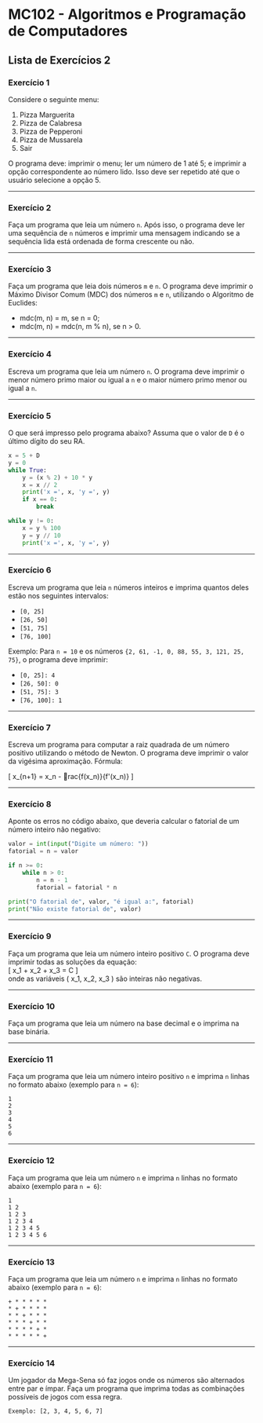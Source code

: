 
# MC102 - Algoritmos e Programação de Computadores

## Lista de Exercícios 2

### Exercício 1
Considere o seguinte menu:

1. Pizza Marguerita  
2. Pizza de Calabresa  
3. Pizza de Pepperoni  
4. Pizza de Mussarela  
5. Sair  

O programa deve: imprimir o menu; ler um número de 1 até 5; e imprimir a opção correspondente ao número lido. Isso deve ser repetido até que o usuário selecione a opção 5.

---

### Exercício 2
Faça um programa que leia um número `n`. Após isso, o programa deve ler uma sequência de `n` números e imprimir uma mensagem indicando se a sequência lida está ordenada de forma crescente ou não.

---

### Exercício 3
Faça um programa que leia dois números `m` e `n`. O programa deve imprimir o Máximo Divisor Comum (MDC) dos números `m` e `n`, utilizando o Algoritmo de Euclides:

- mdc(m, n) = m, se n = 0;  
- mdc(m, n) = mdc(n, m % n), se n > 0.

---

### Exercício 4
Escreva um programa que leia um número `n`. O programa deve imprimir o menor número primo maior ou igual a `n` e o maior número primo menor ou igual a `n`.

---

### Exercício 5
O que será impresso pelo programa abaixo? Assuma que o valor de `D` é o último dígito do seu RA.

```python
x = 5 + D
y = 0
while True:
    y = (x % 2) + 10 * y
    x = x // 2
    print('x =', x, 'y =', y)
    if x == 0:
        break

while y != 0:
    x = y % 100
    y = y // 10
    print('x =', x, 'y =', y)
```

---

### Exercício 6
Escreva um programa que leia `n` números inteiros e imprima quantos deles estão nos seguintes intervalos:  
- `[0, 25]`
- `[26, 50]`
- `[51, 75]`
- `[76, 100]`

Exemplo: Para `n = 10` e os números `{2, 61, -1, 0, 88, 55, 3, 121, 25, 75}`, o programa deve imprimir:  
- `[0, 25]: 4`  
- `[26, 50]: 0`  
- `[51, 75]: 3`  
- `[76, 100]: 1`

---

### Exercício 7
Escreva um programa para computar a raiz quadrada de um número positivo utilizando o método de Newton. O programa deve imprimir o valor da vigésima aproximação. Fórmula:  

\[ x_{n+1} = x_n - rac{f(x_n)}{f'(x_n)} \]

---

### Exercício 8
Aponte os erros no código abaixo, que deveria calcular o fatorial de um número inteiro não negativo:

```python
valor = int(input("Digite um número: "))
fatorial = n = valor

if n >= 0:
    while n > 0:
        n = n - 1
        fatorial = fatorial * n

print("O fatorial de", valor, "é igual a:", fatorial)
print("Não existe fatorial de", valor)
```

---

### Exercício 9
Faça um programa que leia um número inteiro positivo `C`. O programa deve imprimir todas as soluções da equação:  
\[ x_1 + x_2 + x_3 = C \]  
onde as variáveis \( x_1, x_2, x_3 \) são inteiras não negativas.

---

### Exercício 10
Faça um programa que leia um número na base decimal e o imprima na base binária.

---

### Exercício 11
Faça um programa que leia um número inteiro positivo `n` e imprima `n` linhas no formato abaixo (exemplo para `n = 6`):

```
1
2
3
4
5
6
```

---

### Exercício 12
Faça um programa que leia um número `n` e imprima `n` linhas no formato abaixo (exemplo para `n = 6`):

```
1
1 2
1 2 3
1 2 3 4
1 2 3 4 5
1 2 3 4 5 6
```

---

### Exercício 13
Faça um programa que leia um número `n` e imprima `n` linhas no formato abaixo (exemplo para `n = 6`):

```
+ * * * * *
* + * * * *
* * + * * *
* * * + * *
* * * * + *
* * * * * +
```

---

### Exercício 14
Um jogador da Mega-Sena só faz jogos onde os números são alternados entre par e ímpar. Faça um programa que imprima todas as combinações possíveis de jogos com essa regra.

```
Exemplo: [2, 3, 4, 5, 6, 7]
```
